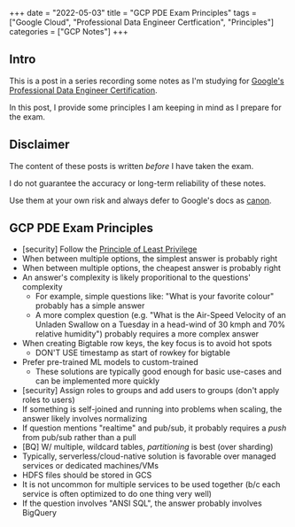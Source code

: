 +++
date = "2022-05-03"
title = "GCP PDE Exam Principles"
tags = ["Google Cloud", "Professional Data Engineer Certfication", "Principles"]
categories = ["GCP Notes"]
+++

## Intro

This is a post in a series recording some notes as I'm studying for [Google's Professional Data Engineer Certification](https://cloud.google.com/certification/data-engineer).

In this post, I provide some principles I am keeping in mind as I prepare for the exam.

## Disclaimer

The content of these posts is written *before* I have taken the exam.

I do not guarantee the accuracy or long-term reliability of these notes.

Use them at your own risk and always defer to Google's docs as [canon](https://en.wikipedia.org/wiki/Canon_(basic_principle)).

## GCP PDE Exam Principles

- [security] Follow the [Principle of Least Privilege](https://en.wikipedia.org/wiki/Principle_of_least_privilege)
- When between multiple options, the simplest answer is probably right
- When between multiple options, the cheapest answer is probably right
- An answer's complexity is likely proporitional to the questions' complexity
  - For example, simple questions like: "What is your favorite colour" probably has a simple answer
  - A more complex question (e.g. "What is the Air-Speed Velocity of an Unladen Swallow on a Tuesday in a head-wind of 30 kmph and 70% relative humidity") probably requires a more complex answer
- When creating Bigtable row keys, the key focus is to avoid hot spots
  - DON'T USE timestamp as start of rowkey for bigtable
- Prefer pre-trained ML models to custom-trained
  - These solutions are typically good enough for basic use-cases and can be implemented more quickly
- [security] Assign roles to groups and add users to groups (don't apply roles to users)
- If something is self-joined and running into problems when scaling, the answer likely involves normalizing
- If question mentions "realtime" and pub/sub, it probably requires a *push* from pub/sub rather than a pull
- [BQ] W/ multiple, wildcard tables, *partitioning* is best (over sharding)
- Typically, serverless/cloud-native solution is favorable over managed services or dedicated machines/VMs
- HDFS files should be stored in GCS
- It is not uncommon for multiple services to be used together (b/c each service is often optimized to do one thing very well)
- If the question involves "ANSI SQL", the answer probably involves BigQuery


